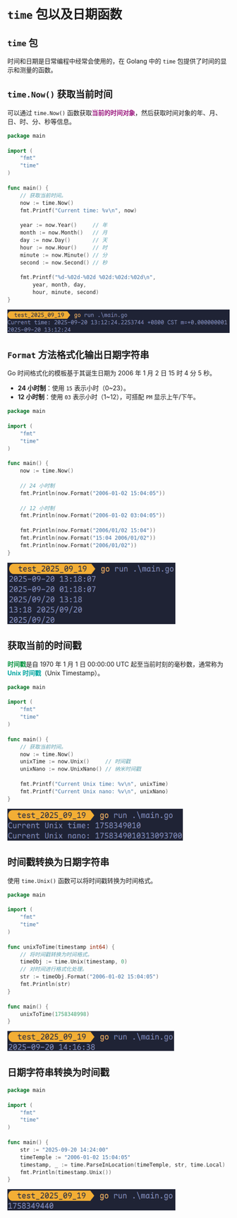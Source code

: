 

# `time` 包以及日期函数

## `time` 包

时间和日期是日常编程中经常会使用的，在 Golang 中的 `time` 包提供了时间的显示和测量的函数。

## `time.Now()` 获取当前时间

可以通过 `time.Now()` 函数获取<span style="color:#9B177E; font-weight:bold">当前的时间对象</span>，然后获取时间对象的年、月、日、时、分、秒等信息。

```go
package main

import (
	"fmt"
	"time"
)

func main() {
	// 获取当前时间。
	now := time.Now()
	fmt.Printf("Current time: %v\n", now)

	year := now.Year()     // 年
	month := now.Month()   // 月
	day := now.Day()       // 天
	hour := now.Hour()     // 时
	minute := now.Minute() // 分
	second := now.Second() // 秒

	fmt.Printf("%d-%02d-%02d %02d:%02d:%02d\n",
		year, month, day,
		hour, minute, second)
}
```

<img src="../../images/image-202509201312.png" style="zoom:80%;" />

## `Format` 方法格式化输出日期字符串

Go 时间格式化的模板基于其诞生日期为 2006 年 1 月 2 日 15 时 4 分 5 秒。

- **24 小时制**：使用 `15` 表示小时（0~23）。
- **12 小时制**：使用 `03` 表示小时（1~12），可搭配 `PM` 显示上午/下午。

```go
package main

import (
	"fmt"
	"time"
)

func main() {
	now := time.Now()

	// 24 小时制
	fmt.Println(now.Format("2006-01-02 15:04:05"))

	// 12 小时制
	fmt.Println(now.Format("2006-01-02 03:04:05"))

	fmt.Println(now.Format("2006/01/02 15:04"))
	fmt.Println(now.Format("15:04 2006/01/02"))
	fmt.Println(now.Format("2006/01/02"))
}
```

<img src="../../images/image-202509201318.png" style="zoom:80%;" />

## 获取当前的时间戳

<span style="color:#06923E; font-weight:bold">时间戳</span>是自 1970 年 1 月 1 日 00:00:00 UTC 起至当前时刻的毫秒数，通常称为 <span style="color:#03A6A1; font-weight:bold">Unix 时间戳</span>（Unix Timestamp）。

```go
package main

import (
	"fmt"
	"time"
)

func main() {
	// 获取当前时间。
	now := time.Now()
	unixTime := now.Unix()     // 时间戳
	unixNano := now.UnixNano() // 纳米时间戳

	fmt.Printf("Current Unix time: %v\n", unixTime)
	fmt.Printf("Current Unix nano: %v\n", unixNano)
}
```

<img src="../../images/image-202509201417.png" style="zoom:80%;" />

## 时间戳转换为日期字符串

使用 `time.Unix()` 函数可以将时间戳转换为时间格式。

```go
package main

import (
	"fmt"
	"time"
)

func unixToTime(timestamp int64) {
	// 将时间戳转换为时间格式。
	timeObj := time.Unix(timestamp, 0)
	// 对时间进行格式化处理。
	str := timeObj.Format("2006-01-02 15:04:05")
	fmt.Println(str)
}

func main() {
	unixToTime(1758348998)
}
```

<img src="../../images/image-202509201422.png" style="zoom:80%;" />

## 日期字符串转换为时间戳

```go
package main

import (
	"fmt"
	"time"
)

func main() {
	str := "2025-09-20 14:24:00"
	timeTemple := "2006-01-02 15:04:05"
	timestamp, _ := time.ParseInLocation(timeTemple, str, time.Local)
	fmt.Println(timestamp.Unix())
}
```

<img src="../../images/image-202509201426.png" style="zoom:80%;" />